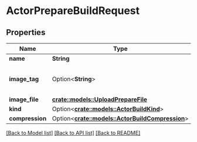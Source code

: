 # ActorPrepareBuildRequest

## Properties

Name | Type | Description | Notes
------------ | ------------- | ------------- | -------------
**name** | **String** |  | 
**image_tag** | Option<**String**> | A tag given to the project build. | [optional]
**image_file** | [**crate::models::UploadPrepareFile**](UploadPrepareFile.md) |  | 
**kind** | Option<[**crate::models::ActorBuildKind**](ActorBuildKind.md)> |  | [optional]
**compression** | Option<[**crate::models::ActorBuildCompression**](ActorBuildCompression.md)> |  | [optional]

[[Back to Model list]](../README.md#documentation-for-models) [[Back to API list]](../README.md#documentation-for-api-endpoints) [[Back to README]](../README.md)


